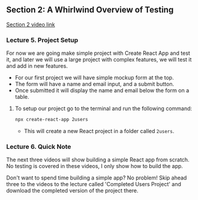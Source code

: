 ## Section 2: A Whirlwind Overview of Testing
[Section 2 video link](https://www.udemy.com/course/react-testing-library-and-jest/learn/lecture/35701604#overview)

### Lecture 5. Project Setup

For now we are going make simple project with Create React App and test it, and later 
we will use a large project with complex features, we will test it and add in new features.

- For our first project we will have simple mockup form at the top.
- The form will have a name and email input, and a submit button.
- Once submitted it will display the name and email below the form on a table.

1. To setup our project go to the terminal and run the following command:
   ```bash
   npx create-react-app 2users
   ```
   - This will create a new React project in a folder called `2users`.

### Lecture 6. Quick Note
The next three videos will show building a simple React app from scratch. 
No testing is covered in these videos, I only show how to build the app.

Don't want to spend time building a simple app? No problem! 
Skip ahead three to the videos to the lecture called 'Completed Users Project' 
and download the completed version of the project there.